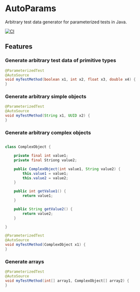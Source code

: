 # AutoParams

Arbitrary test data generator for parameterized tests in Java.

[![CI](https://github.com/JavaUnit/AutoParams/actions/workflows/ci.yml/badge.svg)](https://github.com/JavaUnit/AutoParams/actions/workflows/ci.yml)

## Features

### Generate arbitrary test data of primitive types

```java
@ParameterizedTest
@AutoSource
void myTestMethod(boolean x1, int x2, float x3, double x4) {
}
```

### Generate arbitrary simple objects

```java
@ParameterizedTest
@AutoSource
void myTestMethod(String x1, UUID x2) {
}
```

### Generate arbitrary complex objects

```java

class ComplexObject {

    private final int value1;
    private final Striong value2;

    public ComplexObject(int value1, String value2) {
        this.value1 = value1;
        this.value2 = value2;
    }

    public int getValue1() {
        return value1;
    }

    public String getValue2() {
        return value2;
    }

}

@ParameterizedTest
@AutoSource
void myTestMethod(ComplexObject x1) {
}
```

### Generate arrays

```java
@ParameterizedTest
@AutoSource
void myTestMethod(int[] array1, ComplexObject[] array2) {
}
```
